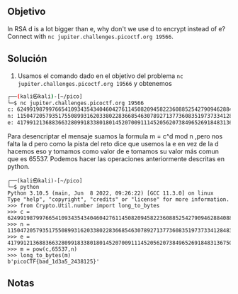 ## Objetivo
In RSA d is a lot bigger than e, why don't we use d to encrypt instead of e? Connect with `nc jupiter.challenges.picoctf.org 19566`.

## Solución
1. Usamos el comando dado en el objetivo del problema `nc jupiter.challenges.picoctf.org 19566` y obtenemos
``` bash
┌──(kali㉿kali)-[~/pico]
└─$ nc jupiter.challenges.picoctf.org 19566
c: 62499198799766541093435434046042761145082094582236088525427909462884088098798501406069485083987839702486237547698247836088408298244966340188495679970014540447672588989528176928559621789844266289533439499269320793499600657709941848094587228134994265806724667846408516817913389540668090075477807420536312405635
n: 115047205793517550899316203380228366854630789271377360835197373341284835075591451586484024971765953865538248298376428393975131914993614944047016655720983498578273329741540372112333104146069540493520738574496285766227396652999863092950330298131014425161518078926345927116429037566620239788711508926266542863201
e: 41799121368836632809918338018014520700911145205620738496526918483136750354531151162332287388844761394209854436923282061872558494101239993174901408202577743470564273059289650194768559765873116396661718173867394347156206226768885508934181160525268236816534346210597106275289683919059709942746144850522600881169
```

Para desencriptar el mensaje suamos la formula m = c^d mod n ,pero nos falta la d pero como la pista del reto dice que usemos la e en vez de la d hacemos eso y tomamos como valor de e tomamos su valor más comun que es 65537. Podemos hacer las operaciones anteriormente descritas en python.

``` shell
┌──(kali㉿kali)-[~/pico]
└─$ python
Python 3.10.5 (main, Jun  8 2022, 09:26:22) [GCC 11.3.0] on linux
Type "help", "copyright", "credits" or "license" for more information.
>>> from Crypto.Util.number import long_to_bytes
>>> c = 62499198799766541093435434046042761145082094582236088525427909462884088098798501406069485083987839702486237547698247836088408298244966340188495679970014540447672588989528176928559621789844266289533439499269320793499600657709941848094587228134994265806724667846408516817913389540668090075477807420536312405635
>>> n = 115047205793517550899316203380228366854630789271377360835197373341284835075591451586484024971765953865538248298376428393975131914993614944047016655720983498578273329741540372112333104146069540493520738574496285766227396652999863092950330298131014425161518078926345927116429037566620239788711508926266542863201
>>> e = 41799121368836632809918338018014520700911145205620738496526918483136750354531151162332287388844761394209854436923282061872558494101239993174901408202577743470564273059289650194768559765873116396661718173867394347156206226768885508934181160525268236816534346210597106275289683919059709942746144850522600881169
>>> m = pow(c,65537,n)
>>> long_to_bytes(m)
b'picoCTF{bad_1d3a5_2438125}'

```

## Notas